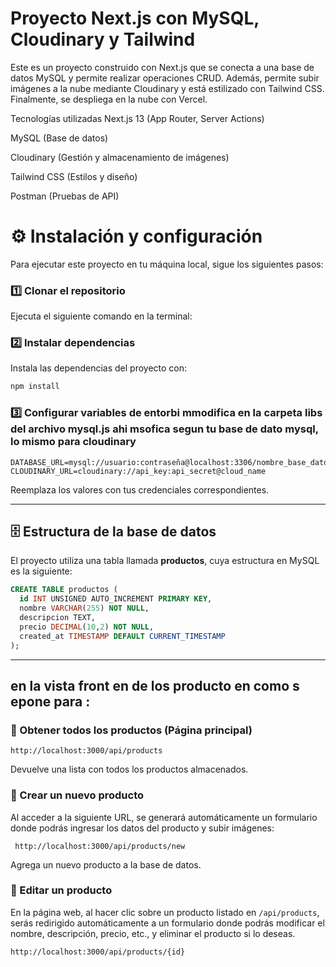 # Proyecto Next.js  con MySQL, Cloudinary y Tailwind

Este es un proyecto construido con Next.js que se conecta a una base de datos MySQL y permite realizar operaciones CRUD. Además, permite subir imágenes a la nube mediante Cloudinary y está estilizado con Tailwind CSS. Finalmente, se despliega en la nube con Vercel.


Tecnologías utilizadas
Next.js 13 (App Router, Server Actions)

MySQL (Base de datos)

Cloudinary (Gestión y almacenamiento de imágenes)

Tailwind CSS (Estilos y diseño)

Postman (Pruebas de API)

# ⚙️ Instalación y configuración  

Para ejecutar este proyecto en tu máquina local, sigue los siguientes pasos:  

### 1️⃣ Clonar el repositorio  
Ejecuta el siguiente comando en la terminal:  


### 2️⃣ Instalar dependencias  
Instala las dependencias del proyecto con:  

```bash
npm install
```

### 3️⃣ Configurar variables de entorbi mmodifica en la carpeta libs del archivo mysql.js ahi msofica segun tu base de dato mysql, lo mismo para cloudinary 
```env
DATABASE_URL=mysql://usuario:contraseña@localhost:3306/nombre_base_datos
CLOUDINARY_URL=cloudinary://api_key:api_secret@cloud_name
```

Reemplaza los valores con tus credenciales correspondientes.  

---

## 🗄️ Estructura de la base de datos  

El proyecto utiliza una tabla llamada **productos**, cuya estructura en MySQL es la siguiente:  

```sql
CREATE TABLE productos (
  id INT UNSIGNED AUTO_INCREMENT PRIMARY KEY,
  nombre VARCHAR(255) NOT NULL,
  descripcion TEXT,
  precio DECIMAL(10,2) NOT NULL,
  created_at TIMESTAMP DEFAULT CURRENT_TIMESTAMP
);
```

---

## en la vista front en de los producto en como  s epone para :

### 📌 Obtener todos los productos (Página principal)  

```http
http://localhost:3000/api/products
```
Devuelve una lista con todos los productos almacenados.  



### 📌 Crear un nuevo producto  
Al acceder a la siguiente URL, se generará automáticamente un formulario donde podrás ingresar los datos del producto y subir imágenes:

```http
 http://localhost:3000/api/products/new

```
Agrega un nuevo producto a la base de datos.  

### 📌 Editar un producto  
En la página web, al hacer clic sobre un producto listado en `/api/products`, serás redirigido automáticamente a un formulario donde podrás modificar el nombre, descripción, precio, etc., y eliminar el producto si lo deseas.

```http
http://localhost:3000/api/products/{id}

```

